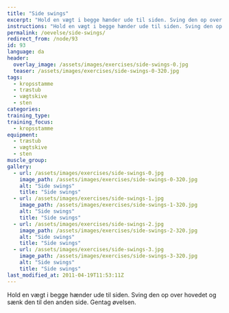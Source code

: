 ```yaml
---
title: "Side swings"
excerpt: "Hold en vægt i begge hænder ude til siden. Sving den op over hovedet og sænk den til den anden side. Gentag øvelsen."
instructions: "Hold en vægt i begge hænder ude til siden. Sving den op over hovedet og sænk den til den anden side. Gentag øvelsen."
permalink: /oevelse/side-swings/
redirect_from: /node/93
id: 93
language: da
header:
  overlay_image: /assets/images/exercises/side-swings-0.jpg
  teaser: /assets/images/exercises/side-swings-0-320.jpg
tags:
  - kropsstamme
  - træstub
  - vægtskive
  - sten
categories:
training_type: 
training_focus: 
  - kropsstamme
equipment:
  - træstub
  - vægtskive
  - sten
muscle_group:
gallery:
  - url: /assets/images/exercises/side-swings-0.jpg
    image_path: /assets/images/exercises/side-swings-0-320.jpg
    alt: "Side swings"
    title: "Side swings"
  - url: /assets/images/exercises/side-swings-1.jpg
    image_path: /assets/images/exercises/side-swings-1-320.jpg
    alt: "Side swings"
    title: "Side swings"
  - url: /assets/images/exercises/side-swings-2.jpg
    image_path: /assets/images/exercises/side-swings-2-320.jpg
    alt: "Side swings"
    title: "Side swings"
  - url: /assets/images/exercises/side-swings-3.jpg
    image_path: /assets/images/exercises/side-swings-3-320.jpg
    alt: "Side swings"
    title: "Side swings"
last_modified_at: 2011-04-19T11:53:11Z
---
```


Hold en vægt i begge hænder ude til siden. Sving den op over hovedet og sænk den til den anden side. Gentag øvelsen.
